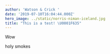 ```yaml
---
author: 'Watson & Crick '
date: '2019-07-10T16:04:44.000Z'
hero_image: ../static/norris-niman-iceland.jpg
title: "This is a test! \U0001F635"
---
```

Wow

holy smokes